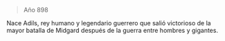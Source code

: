 > Año 898

Nace Adils, rey humano y legendario guerrero que salió victorioso de la mayor batalla de Midgard después de la guerra entre hombres y gigantes.